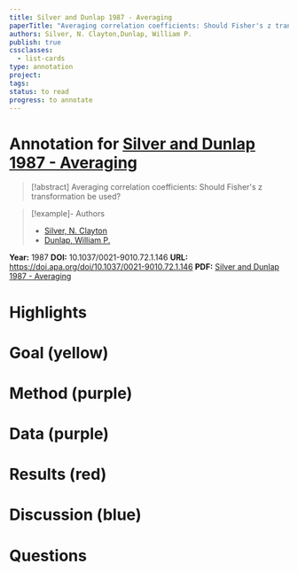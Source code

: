 ```yaml
---
title: Silver and Dunlap 1987 - Averaging
paperTitle: "Averaging correlation coefficients: Should Fisher's z transformation be used?"
authors: Silver, N. Clayton,Dunlap, William P.
publish: true
cssclasses:
  - list-cards
type: annotation
project:
tags:
status: to read
progress: to annotate
---
```

# Annotation for [Silver and Dunlap 1987 - Averaging](Papers/References/Silver%20and%20Dunlap%201987%20-%20Averaging)

> [!abstract] Averaging correlation coefficients: Should Fisher's z transformation be used?

> [!example]- Authors
> - [Silver, N. Clayton](Silver%2C%20N.%20Clayton)
> - [Dunlap, William P.](Dunlap%2C%20William%20P.)

**Year:** 1987
**DOI:** 10.1037/0021-9010.72.1.146
**URL:** https://doi.apa.org/doi/10.1037/0021-9010.72.1.146
**PDF:** [Silver and Dunlap 1987 - Averaging](Papers/PDFs/Silver%20and%20Dunlap%201987%20-%20Averaging%20correlation%20coefficients%20Should%20Fisher's%20z%20transformation%20be%20used.pdf)

# Highlights


# Goal (yellow)


# Method (purple)


# Data (purple)


# Results (red)


# Discussion (blue)


# Questions

